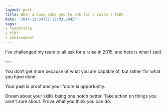 ```yaml
---
layout: post
title: When a boss asks you to ask for a raise | TLDR
date: '2014-12-24T22:12:03.284Z'
tags:
- leadership
- tldr
- achievement
---
```


I’ve challenged my team to all ask for a raise in 2015, and here is what I said.

—-

You don’t get more because of what you are capable of, but rather for what you have done.

Your past is proof and your future is opportunity.

Dream about your skills being one notch better.
Take action on things you aren’t sure about.
Prove what you think you can do.